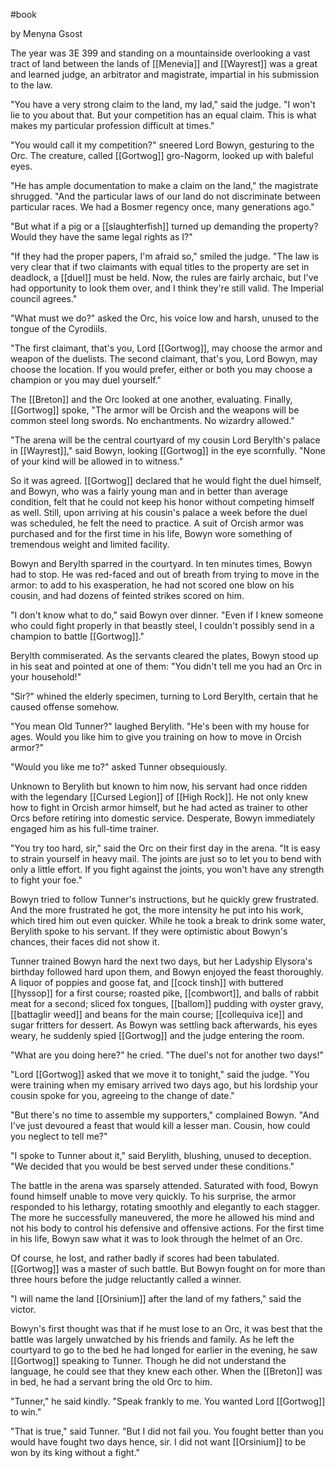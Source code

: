 #book 

by Menyna Gsost

The year was 3E 399 and standing on a mountainside overlooking a vast tract of land between the lands of [[Menevia]] and [[Wayrest]] was a great and learned judge, an arbitrator and magistrate, impartial in his submission to the law.

"You have a very strong claim to the land, my lad," said the judge. "I won't lie to you about that. But your competition has an equal claim. This is what makes my particular profession difficult at times."

"You would call it my competition?" sneered Lord Bowyn, gesturing to the Orc. The creature, called [[Gortwog]] gro-Nagorm, looked up with baleful eyes.

"He has ample documentation to make a claim on the land," the magistrate shrugged. "And the particular laws of our land do not discriminate between particular races. We had a Bosmer regency once, many generations ago."

"But what if a pig or a [[slaughterfish]] turned up demanding the property? Would they have the same legal rights as I?"

"If they had the proper papers, I'm afraid so," smiled the judge. "The law is very clear that if two claimants with equal titles to the property are set in deadlock, a [[duel]] must be held. Now, the rules are fairly archaic, but I've had opportunity to look them over, and I think they're still valid. The Imperial council agrees."

"What must we do?" asked the Orc, his voice low and harsh, unused to the tongue of the Cyrodiils.

"The first claimant, that's you, Lord [[Gortwog]], may choose the armor and weapon of the duelists. The second claimant, that's you, Lord Bowyn, may choose the location. If you would prefer, either or both you may choose a champion or you may duel yourself."

The [[Breton]] and the Orc looked at one another, evaluating. Finally, [[Gortwog]] spoke, "The armor will be Orcish and the weapons will be common steel long swords. No enchantments. No wizardry allowed."

"The arena will be the central courtyard of my cousin Lord Berylth's palace in [[Wayrest]]," said Bowyn, looking [[Gortwog]] in the eye scornfully. "None of your kind will be allowed in to witness."

So it was agreed. [[Gortwog]] declared that he would fight the duel himself, and Bowyn, who was a fairly young man and in better than average condition, felt that he could not keep his honor without competing himself as well. Still, upon arriving at his cousin's palace a week before the duel was scheduled, he felt the need to practice. A suit of Orcish armor was purchased and for the first time in his life, Bowyn wore something of tremendous weight and limited facility.

Bowyn and Berylth sparred in the courtyard. In ten minutes times, Bowyn had to stop. He was red-faced and out of breath from trying to move in the armor: to add to his exasperation, he had not scored one blow on his cousin, and had dozens of feinted strikes scored on him.

"I don't know what to do," said Bowyn over dinner. "Even if I knew someone who could fight properly in that beastly steel, I couldn't possibly send in a champion to battle [[Gortwog]]."

Berylth commiserated. As the servants cleared the plates, Bowyn stood up in his seat and pointed at one of them: "You didn't tell me you had an Orc in your household!"

"Sir?" whined the elderly specimen, turning to Lord Berylth, certain that he caused offense somehow.

"You mean Old Tunner?" laughed Berylith. "He's been with my house for ages. Would you like him to give you training on how to move in Orcish armor?"

"Would you like me to?" asked Tunner obsequiously.

Unknown to Berylith but known to him now, his servant had once ridden with the legendary [[Cursed Legion]] of [[High Rock]]. He not only knew how to fight in Orcish armor himself, but he had acted as trainer to other Orcs before retiring into domestic service. Desperate, Bowyn immediately engaged him as his full-time trainer.

"You try too hard, sir," said the Orc on their first day in the arena. "It is easy to strain yourself in heavy mail. The joints are just so to let you to bend with only a little effort. If you fight against the joints, you won't have any strength to fight your foe."

Bowyn tried to follow Tunner's instructions, but he quickly grew frustrated. And the more frustrated he got, the more intensity he put into his work, which tired him out even quicker. While he took a break to drink some water, Berylith spoke to his servant. If they were optimistic about Bowyn's chances, their faces did not show it.

Tunner trained Bowyn hard the next two days, but her Ladyship Elysora's birthday followed hard upon them, and Bowyn enjoyed the feast thoroughly. A liquor of poppies and goose fat, and [[cock tinsh]] with buttered [[hyssop]] for a first course; roasted pike, [[combwort]], and balls of rabbit meat for a second; sliced fox tongues, [[ballom]] pudding with oyster gravy, [[battaglir weed]] and beans for the main course; [[collequiva ice]] and sugar fritters for dessert. As Bowyn was settling back afterwards, his eyes weary, he suddenly spied [[Gortwog]] and the judge entering the room.

"What are you doing here?" he cried. "The duel's not for another two days!"

"Lord [[Gortwog]] asked that we move it to tonight," said the judge. "You were training when my emisary arrived two days ago, but his lordship your cousin spoke for you, agreeing to the change of date."

"But there's no time to assemble my supporters," complained Bowyn. "And I've just devoured a feast that would kill a lesser man. Cousin, how could you neglect to tell me?"

"I spoke to Tunner about it," said Berylith, blushing, unused to deception. "We decided that you would be best served under these conditions."

The battle in the arena was sparsely attended. Saturated with food, Bowyn found himself unable to move very quickly. To his surprise, the armor responded to his lethargy, rotating smoothly and elegantly to each stagger. The more he successfully maneuvered, the more he allowed his mind and not his body to control his defensive and offensive actions. For the first time in his life, Bowyn saw what it was to look through the helmet of an Orc.

Of course, he lost, and rather badly if scores had been tabulated. [[Gortwog]] was a master of such battle. But Bowyn fought on for more than three hours before the judge reluctantly called a winner.

"I will name the land [[Orsinium]] after the land of my fathers," said the victor.

Bowyn's first thought was that if he must lose to an Orc, it was best that the battle was largely unwatched by his friends and family. As he left the courtyard to go to the bed he had longed for earlier in the evening, he saw [[Gortwog]] speaking to Tunner. Though he did not understand the language, he could see that they knew each other. When the [[Breton]] was in bed, he had a servant bring the old Orc to him.

"Tunner," he said kindly. "Speak frankly to me. You wanted Lord [[Gortwog]] to win."

"That is true," said Tunner. "But I did not fail you. You fought better than you would have fought two days hence, sir. I did not want [[Orsinium]] to be won by its king without a fight."